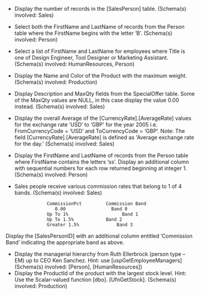 - 	Display the number of records in the [SalesPerson] table. (Schema(s) involved: Sales)
- 	Select both the FirstName and LastName of records from the Person table where the FirstName begins with the letter ‘B’. (Schema(s) involved: Person)
- 	Select a list of FirstName and LastName for employees where Title is one of Design Engineer, Tool Designer or Marketing Assistant. (Schema(s) involved: HumanResources, Person)
- 	Display the Name and Color of the Product with the maximum weight. (Schema(s) involved: Production)
-	Display Description and MaxQty fields from the SpecialOffer table. Some of the MaxQty values are NULL, in this case display the value 0.00 instead. (Schema(s) involved: Sales)
- 	Display the overall Average of the [CurrencyRate].[AverageRate] values for the exchange rate ‘USD’ to ‘GBP’ for the year 2005 i.e. FromCurrencyCode = ‘USD’ and ToCurrencyCode = ‘GBP’. Note: The field [CurrencyRate].[AverageRate] is defined as 'Average exchange rate for the day.' (Schema(s) involved: Sales)
- 	Display the FirstName and LastName of records from the Person table where FirstName contains the letters ‘ss’. Display an additional column with sequential numbers for each row returned beginning at integer 1. (Schema(s) involved: Person)
-	Sales people receive various commission rates that belong to 1 of 4 bands. (Schema(s) involved: Sales)
      

                    CommissionPct	      Commission Band
                       0.00	                Band 0
                    Up To 1%	                Band 1
                    Up To 1.5%	          Band 2
                    Greater 1.5%	          Band 3
                 
                 
Display the [SalesPersonID] with an additional column entitled ‘Commission Band’ indicating the appropriate band as above.
- 	Display the managerial hierarchy from Ruth Ellerbrock (person type – EM) up to CEO Ken Sanchez. Hint: use [uspGetEmployeeManagers] (Schema(s) involved: [Person], [HumanResources]) 
- 	Display the ProductId of the product with the largest stock level. Hint: Use the Scalar-valued function [dbo]. [UfnGetStock]. (Schema(s) involved: Production)
